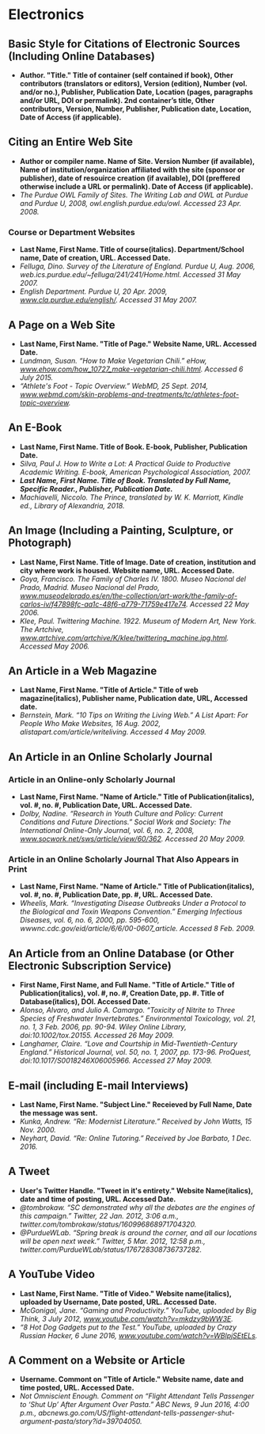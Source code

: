 
# Electronics

## Basic Style for Citations of Electronic Sources (Including Online Databases)
* **Author. "Title." Title of container (self contained if book), Other contributors (translators or editors), Version (edition), Number (vol. and/or no.), Publisher, Publication Date, Location (pages, paragraphs and/or URL, DOI or permalink). 2nd container’s title, Other contributors, Version, Number, Publisher, Publication date, Location, Date of Access (if applicable).**

## Citing an Entire Web Site
* **Author or compiler name. Name of Site. Version Number (if available), Name of institution/organization affiliated with the site (sponsor or publisher), date of resouirce creation (if available), DOI (preffered otherwise include a URL or permalink). Date of Access (if applicable).**
* *The Purdue OWL Family of Sites. The Writing Lab and OWL at Purdue and Purdue U, 2008, owl.english.purdue.edu/owl. Accessed 23 Apr. 2008.*

### Course or Department Websites
  * **Last Name, First Name. Title of course(italics). Department/School name, Date of creation, URL. Accessed Date.**
  * *Felluga, Dino. Survey of the Literature of England. Purdue U, Aug. 2006, web.ics.purdue.edu/~felluga/241/241/Home.html. Accessed 31 May 2007.*
  * *English Department. Purdue U, 20 Apr. 2009, www.cla.purdue.edu/english/. Accessed 31 May 2007.*
  
## A Page on a Web Site
* **Last Name, First Name. "Title of Page." Website Name, URL. Accessed Date.**
* *Lundman, Susan. “How to Make Vegetarian Chili.” eHow, www.ehow.com/how_10727_make-vegetarian-chili.html. Accessed 6 July 2015.*
* *“Athlete's Foot - Topic Overview.” WebMD, 25 Sept. 2014, www.webmd.com/skin-problems-and-treatments/tc/athletes-foot-topic-overview.*

## An E-Book
* **Last Name, First Name. Title of Book. E-book, Publisher, Publication Date.**
* *Silva, Paul J. How to Write a Lot: A Practical Guide to Productive Academic Writing. E-book, American Psychological Association, 2007.*
* ***Last Name, First Name. Title of Book. Translated by Full Name, Specific Reader., Publisher, Publication Date.***
* *Machiavelli, Niccolo. The Prince, translated by W. K. Marriott, Kindle ed., Library of Alexandria, 2018.*

## An Image (Including a Painting, Sculpture, or Photograph)
* **Last Name, First Name. Title of Image. Date of creation, institution and city where work is housed. Website name, URL. Accessed Date.**
* *Goya, Francisco. The Family of Charles IV. 1800. Museo Nacional del Prado, Madrid. Museo Nacional del Prado, www.museodelprado.es/en/the-collection/art-work/the-family-of-carlos-iv/f47898fc-aa1c-48f6-a779-71759e417e74. Accessed 22 May 2006.*
* *Klee, Paul. Twittering Machine. 1922. Museum of Modern Art, New York. The Artchive, www.artchive.com/artchive/K/klee/twittering_machine.jpg.html. Accessed May 2006.*

## An Article in a Web Magazine
* **Last Name, First Name. "Title of Article." Title of web magazine(italics), Publisher name, Publication date, URL, Accessed date.**
* *Bernstein, Mark. “10 Tips on Writing the Living Web.” A List Apart: For People Who Make Websites, 16 Aug. 2002, alistapart.com/article/writeliving. Accessed 4 May 2009.*

## An Article in an Online Scholarly Journal

### Article in an Online-only Scholarly Journal
  * **Last Name, First Name. "Name of Article." Title of Publication(italics), vol. #, no. #, Publication Date, URL. Accessed Date.**
  * *Dolby, Nadine. “Research in Youth Culture and Policy: Current Conditions and Future Directions.” Social Work and Society: The International Online-Only Journal, vol. 6, no. 2, 2008, www.socwork.net/sws/article/view/60/362. Accessed 20 May 2009.*
  
### Article in an Online Scholarly Journal That Also Appears in Print
  * **Last Name, First Name. "Name of Article." Title of Publication(italics), vol. #, no. #, Publication Date, pp. #, URL. Accessed Date.**
  * *Wheelis, Mark. “Investigating Disease Outbreaks Under a Protocol to the Biological and Toxin Weapons Convention.” Emerging Infectious Diseases, vol. 6, no. 6, 2000, pp. 595-600, wwwnc.cdc.gov/eid/article/6/6/00-0607_article. Accessed 8 Feb. 2009.*

## An Article from an Online Database (or Other Electronic Subscription Service)
* **First Name, First Name, and Full Name. "Title of Article." Title of Publication(italics), vol. #, no. #, Creation Date, pp. #. Title of Database(italics), DOI. Accessed Date.**
* *Alonso, Alvaro, and Julio A. Camargo. “Toxicity of Nitrite to Three Species of Freshwater Invertebrates.” Environmental Toxicology, vol. 21, no. 1, 3 Feb. 2006, pp. 90-94. Wiley Online Library, doi:10.1002/tox.20155. Accessed 26 May 2009.*
* *Langhamer, Claire. “Love and Courtship in Mid-Twentieth-Century England.” Historical Journal, vol. 50, no. 1, 2007, pp. 173-96. ProQuest, doi:10.1017/S0018246X06005966. Accessed 27 May 2009.*

## E-mail (including E-mail Interviews)
* **Last Name, First Name. "Subject Line." Receieved by Full Name, Date the message was sent.**
* *Kunka, Andrew. “Re: Modernist Literature.” Received by John Watts, 15 Nov. 2000.*
* *Neyhart, David. “Re: Online Tutoring.” Received by Joe Barbato, 1 Dec. 2016.*

## A Tweet
* **User's Twitter Handle. "Tweet in it's entirety." Website Name(italics), date and time of posting, URL. Accessed Date.**
* *@tombrokaw. “SC demonstrated why all the debates are the engines of this campaign.” Twitter, 22 Jan. 2012, 3:06 a.m., twitter.com/tombrokaw/status/160996868971704320.*
* *@PurdueWLab. “Spring break is around the corner, and all our locations will be open next week.” Twitter, 5 Mar. 2012, 12:58 p.m., twitter.com/PurdueWLab/status/176728308736737282.*

## A YouTube Video
* **Last Name, First Name. "Title of Video." Website name(italics), uploaded by Username, Date posted, URL. Accessed Date.**
* *McGonigal, Jane. “Gaming and Productivity.” YouTube, uploaded by Big Think, 3 July 2012, www.youtube.com/watch?v=mkdzy9bWW3E.*
* *“8 Hot Dog Gadgets put to the Test.” YouTube, uploaded by Crazy Russian Hacker, 6 June 2016, www.youtube.com/watch?v=WBlpjSEtELs.*

## A Comment on a Website or Article
* **Username. Commont on "Title of Article." Website name, date and time posted, URL. Accessed Date.**
* *Not Omniscient Enough. Comment on “Flight Attendant Tells Passenger to ‘Shut Up’ After Argument Over Pasta.” ABC News, 9 Jun 2016, 4:00 p.m., abcnews.go.com/US/flight-attendant-tells-passenger-shut-argument-pasta/story?id=39704050.*
